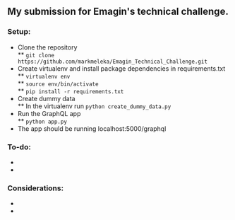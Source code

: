 ## My submission for Emagin's technical challenge.

### Setup:

 * Clone the repository  
 ** `git clone https://github.com/markmeleka/Emagin_Technical_Challenge.git`  
 * Create virtualenv and install package dependencies in requirements.txt  
 ** `virtualenv env`  
 ** `source env/bin/activate`  
 ** `pip install -r requirements.txt`  
 * Create dummy data  
 ** In the virtualenv run `python create_dummy_data.py`  
 * Run the GraphQL app  
 ** `python app.py`  
 * The app should be running localhost:5000/graphql  

### To-do:

 * 
 * 

### Considerations:

 * 
 * 